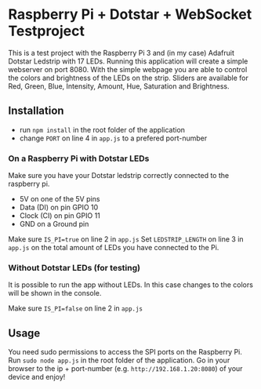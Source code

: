 # Raspberry Pi + Dotstar + WebSocket Testproject

This is a test project with the Raspberry Pi 3 and (in my case) Adafruit Dotstar Ledstrip with 17 LEDs. Running this application will create a simple webserver on port 8080. With the simple webpage you are able to control the colors and brightness of the LEDs on the strip. Sliders are available for Red, Green, Blue, Intensity, Amount, Hue, Saturation and Brightness.


## Installation
- run `npm install` in the root folder of the application
- change `PORT` on line 4 in `app.js` to a prefered port-number


### On a Raspberry Pi with Dotstar LEDs
Make sure you have your Dotstar ledstrip correctly connected to the raspberry pi. 
- 5V on one of the 5V pins
- Data (DI) on pin GPIO 10
- Clock (CI) on pin GPIO 11
- GND on a Ground pin

Make sure `IS_PI=true` on line 2 in `app.js`
Set `LEDSTRIP_LENGTH` on line 3 in `app.js` on the total amount of LEDs you have connected to the Pi.

### Without Dotstar LEDs (for testing)
It is possible to run the app without LEDs. In this case changes to the colors will be shown in the console.

Make sure `IS_PI=false` on line 2 in `app.js`


## Usage
You need sudo permissions to access the SPI ports on the Raspberry Pi. Run `sudo node app.js` in the root folder of the application. Go in your browser to the ip + port-number (e.g. `http://192.168.1.20:8080`) of your device and enjoy!